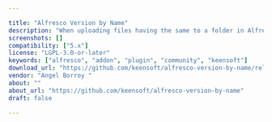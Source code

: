 ```yaml
---

title: "Alfresco Version by Name"
description: "When uploading files having the same to a folder in Alfresco, the platform renames that new uploaded file (including \\\"-1\\\" and so on counters) and creates a new file. 1: Folder > Test.pdf 2: Upload Test.pdf to Folder 3: Folder > Test.pdf, Test-1.pdf 4: Upload Test.pdf to Folder 5: Folder > Test.pdf, Test-1.pdf, Test-2.pdf This addon provides a behaviour to auto-versioning the existing file with the content of the new one."
screenshots: []
compatibility: ["5.x"]
license: "LGPL-3.0-or-later"
keywords: ["alfresco", "addon", "plugin", "community", "keensoft"]
download_url: "https://github.com/keensoft/alfresco-version-by-name/releases"
vendor: "Angel Borroy ‌"
about: ""
about_url: "https://github.com/keensoft/alfresco-version-by-name"
draft: false

---
```

